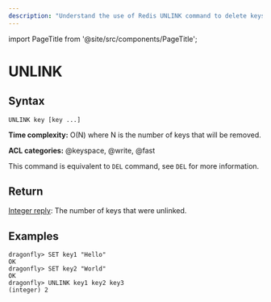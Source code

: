 ```yaml
---
description: "Understand the use of Redis UNLINK command to delete keys avoiding blocking operations."
---
```


import PageTitle from '@site/src/components/PageTitle';

# UNLINK

<PageTitle title="Redis UNLINK Command (Documentation) | Dragonfly" />

## Syntax

    UNLINK key [key ...]

**Time complexity:** O(N) where N is the number of keys that will be removed.

**ACL categories:** @keyspace, @write, @fast

This command is equivalent to `DEL` command, see `DEL` for more information.

## Return

[Integer reply](https://redis.io/docs/reference/protocol-spec/#integers): The number of keys that were unlinked.

## Examples

```shell
dragonfly> SET key1 "Hello"
OK
dragonfly> SET key2 "World"
OK
dragonfly> UNLINK key1 key2 key3
(integer) 2
```
